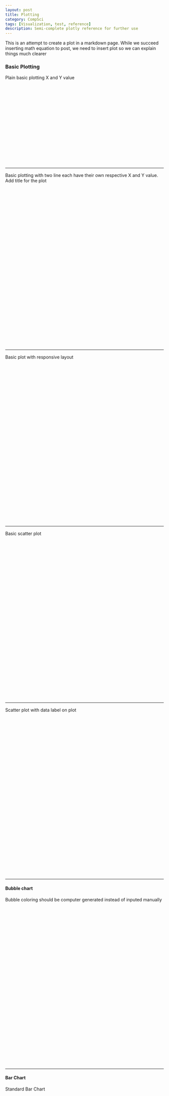 ```yaml
---
layout: post
title: Plotting 
category: CompSci
tags: [Visualization, test, reference]
description: Semi-complete plotly reference for further use
---
```

This is an attempt to create a plot in a markdown page. While we succeed inserting math equation to post, we need to insert plot so we can
explain things much clearer


### Basic Plotting
Plain basic plotting X and Y value
<div id="tester001" style="width:600px;height:250px;"></div>
<script>
	TESTER = document.getElementById("tester001");
	Plotly.plot(TESTER, [{
		x: [1, 2, 3, 4, 5],
		y: [1, 2, 4, 8, 16]
		}], { margin: { t:0 } } );
					
</script>

--------
Basic plotting with two line each have their own respective X and Y value. Add title for the plot
<div id="tester002" style="width:600px;height:500px;"></div>
<script>
	var test002 = document.getElementById("tester002");
	var trace01 = {x:[3,9,8,10,4,5,6], y:[5,7,6,7,8,9,8], type:"scatter"};
	var trace02 = {x:[3,4,1,6,8,9,6], y:[4,2,5,2,1,7,3], type:"scatter"};
	var data = [trace01, trace02];
	var layout = { title: "Simple Graph"};

	Plotly.plot(test002, data, layout);
</script>

-------
Basic plot with responsive layout

<div id="tester003" style="width:600px;height:500px;"></div>
<script>
	var test003 = document.getElementById("tester003");
	var trace01 = {x:[3,9,8,10,4,5,6], y:[5,7,6,7,8,9,8], type:"scatter"};
	var trace02 = {x:[3,4,1,6,8,9,6], y:[4,2,5,2,1,7,3], type:"scatter"};
	var data = [trace01, trace02];
	var layout = { title: "Simple Graph Responsive"};

	Plotly.plot(test003, data, layout, {responsive: true});
</script>

------
Basic scatter plot

<div id="tester004" style="width:600px;height:500px;"></div>
<script>
	var test004 = document.getElementById("tester004");
	var trace01 = {x:[3,9,8,10,4,5,6], y:[5,7,6,7,8,9,8], type:"scatter", mode: "markers"};
	var trace02 = {x:[3,4,1,6,8,9,6], y:[4,2,5,2,1,7,3], type:"scatter", mode:"lines"};
	var data = [trace01, trace02];
	var layout = { title: "Markers and Line"};

	Plotly.plot(test004, data, layout);
</script>

-------
Scatter plot with data label on plot
<div id="tester005" style="width:600px;height:500px;"></div>
<script>
	var test005 = document.getElementById("tester005");
	var trace01 = {
		x:[1, 2, 3, 4, 5], 
		y:[1, 6, 3, 6, 1], 
		type:"scatter", 
		mode: "markers+text",
		name: "Team-A",
		text: ["A-1", "A-2", "A-3", "A-4", "A-5"],
		textposition: "top center",
		textfont: {
			family: "Raleway, sans-serif"
		},
		marker: { size: 12 }
	};

	var trace02 = {
		x:[1.5, 2.5, 3.5, 4.5, 5.5], 
		y:[4, 1, 7, 1, 4], 
		type:"scatter", 
		mode: "markers+text",
		name: "Team-B",
		text: ["B-1", "B-2", "B-3", "B-4", "B-5"],
		textposition: "bottom center",
		textfont: {
			family: "Times New Roman"
		},
		marker: { size: 12 }
	};

	var data = [trace01, trace02];

	var layout = { 
		xaxis: {
			range: [0.75, 5.25]
		},
		yaxis: {
			range: [0, 8]
		},
		legend: {
			y: 0.5,
			yref: 'paper',
			font: {
				family: 'Arial, sans-serif',
				size: 20,
				color: 'grey'
			}
		},
		title: "Data labels on Plot"
	};

	Plotly.plot(test005, data, layout);
</script>

--------
#### Bubble chart
Bubble coloring should be computer generated instead of inputed manually

<div id="tester006" style="width:600px;height:500px;"></div>
<script>
	var test006 = document.getElementById("tester006");
	var trace01 = {
		x:[1, 2, 3, 4], 
		y:[10, 11, 12, 13], 
		mode: "markers",
		text: ["A size: 40", "B size: 60", "C size: 80", "D size: 100"],
		marker: { 
			size: [40, 60, 80, 100],
			color: [
				'rgb(93, 164, 214)',
				'rgb(255, 144, 14)',
				'rgb(44, 160, 101)',
				'rgb(255, 65, 54)'
			]
		}
		
	};


	var data = [trace01];

	var layout = { 
		title: "Data labels on Plot",
		showlegend: false,
		width: 600,
		height: 500
	};
	Plotly.plot(test006, data, layout);
</script>

----------
#### Bar Chart
Standard Bar Chart
<div id="tester007" style="width:600px;height:500px;"></div>
<script>
	var test007 = document.getElementById("tester007");
	var trace1 = {
	  x: ['giraffes', 'orangutans', 'monkeys'],
	  y: [20, 14, 23],
	  name: 'SF Zoo',
	  type: 'bar'
	};

	var trace2 = {
	  x: ['giraffes', 'orangutans', 'monkeys'],
	  y: [12, 18, 29],
	  name: 'LA Zoo',
	  type: 'bar'
	};

	var data = [trace1, trace2];

	var layout = {barmode: 'group'};

	Plotly.newPlot(test007, data, layout);
</script>

Stylized Bar Chart
<div id="tester008" style="width:600px;height:500px;"></div>
<script>
	var test008 = document.getElementById("tester008");
	var trace1 = {
	  x: [1995, 1996, 1997, 1998, 1999, 2000, 2001, 2002, 2003, 2004, 2005, 2006, 2007, 2008, 2009, 2010, 2011, 2012],
	  y: [219, 146, 112, 127, 124, 180, 236, 207, 236, 263, 350, 430, 474, 526, 488, 537, 500, 439],
	  name: 'Rest of world',
	  marker: {color: 'rgb(55, 83, 109)'},
	  type: 'bar'
	};

	var trace2 = {
	  x: [1995, 1996, 1997, 1998, 1999, 2000, 2001, 2002, 2003, 2004, 2005, 2006, 2007, 2008, 2009, 2010, 2011, 2012],
	  y: [16, 13, 10, 11, 28, 37, 43, 55, 56, 88, 105, 156, 270, 299, 340, 403, 549, 499],
	  name: 'China',
	  marker: {color: 'rgb(26, 118, 255)'},
	  type: 'bar'
	};

	var data = [trace1, trace2];

	var layout = {
	  title: 'US Export of Plastic Scrap',
	  xaxis: {tickfont: {
	      size: 14,
	      color: 'rgb(107, 107, 107)'
	    }},
	  yaxis: {
	    title: 'USD (millions)',
	    titlefont: {
	      size: 16,
	      color: 'rgb(107, 107, 107)'
	    },
	    tickfont: {
	      size: 14,
	      color: 'rgb(107, 107, 107)'
	    }
	  },
	  legend: {
	    x: 0,
	    y: 1.0,
	    bgcolor: 'rgba(255, 255, 255, 0)',
	    bordercolor: 'rgba(255, 255, 255, 0)'
	  },
	  barmode: 'group',
	  bargap: 0.15,
	  bargroupgap: 0.1
	};

	Plotly.newPlot(test008, data, layout);
</script>

Modified Bar Chart
<div id="tester009" style="width:600px;height:500px;"></div>
<script>
	var test009 = document.getElementById("tester009")
	// Base

	var xData = ['Product<br>Revenue', 'Services<br>Revenue',
	  'Total<br>Revenue', 'Fixed<br>Costs',
	  'Variable<br>Costs', 'Total<br>Costs', 'Total'
	];

	var yData = [400, 660, 660, 590, 400, 400, 340];

	var textList = ['$430K', '$260K', '$690K', '$-120K', '$-200K', '$-320K', '$370K'];

	//Base

	var trace1 = {
	  x: xData,
	  y: [0, 430, 0, 570, 370, 370, 0],
	  marker: {
	    color: 'rgba(1,1,1,0.0)'
	  },
	  type: 'bar'
	};

	//Revenue

	var trace2 = {
	  x: xData,
	  y: [430, 260, 690, 0, 0, 0, 0],
	  type: 'bar',
	  marker: {
	    color: 'rgba(55,128,191,0.7)',
	    line: {
	      color: 'rgba(55,128,191,1.0)',
	      width: 2
	    }
	  }
	};

	//Cost

	var trace3 = {
	  x: xData,
	  y: [0, 0, 0, 120, 200, 320, 0],
	  type: 'bar',
	  marker: {
	    color: 'rgba(219, 64, 82, 0.7)',
	    line: {
	      color: 'rgba(219, 64, 82, 1.0)',
	      width: 2
	    }
	  }
	};

	//Profit

	var trace4 = {
	  x: xData,
	  y: [0, 0, 0, 0, 0, 0, 370],
	  type: 'bar',
	  marker: {
	    color: 'rgba(50,171, 96, 0.7)',
	    line: {
	      color: 'rgba(50,171,96,1.0)',
	      width: 2
	    }
	  }
	};

	var data = [trace1, trace2, trace3, trace4];

	var layout = {
	  title: 'Annual Profit 2015',
	  barmode: 'stack',
	  paper_bgcolor: 'rgba(245,246,249,1)',
	  plot_bgcolor: 'rgba(245,246,249,1)',
	  width: 600,
	  height: 600,
	  showlegend: false,
	  annotations: []
	};

	for ( var i = 0 ; i < 7 ; i++ ) {
	  var result = {
	    x: xData[i],
	    y: yData[i],
	    text: textList[i],
	    font: {
	      family: 'Arial',
	      size: 14,
	      color: 'rgba(245,246,249,1)'
	    },
	    showarrow: false
	  };
	  layout.annotations.push(result);
	};
	Plotly.newPlot(test009, data, layout);
</script>

Horizontal Bar chart

-------
#### 
